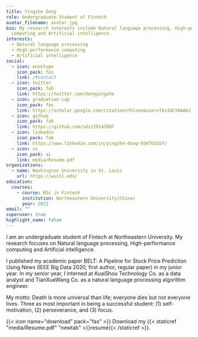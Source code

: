 ```yaml
---
title: Yingzhe Dong
role: Undergraduate Student of Fintech
avatar_filename: avatar.jpg
bio: My research interests include Natural language processing, High-performance
  computing and Artificial intelligence.
interests:
  - Natural language processing
  - High-performance computing
  - Artificial intelligence
social:
  - icon: envelope
    icon_pack: fas
    link: /#contact
  - icon: twitter
    icon_pack: fab
    link: https://twitter.com/dongyingzhe
  - icon: graduation-cap
    icon_pack: fas
    link: https://scholar.google.com/citations?hl=en&user=Tks14CYAAAAJ
  - icon: github
    icon_pack: fab
    link: https://github.com/sdsz20142087
  - icon: linkedin
    icon_pack: fab
    link: https://www.linkedin.com/in/yingzhe-dong-9347b51b7/
  - icon: cv
    icon_pack: ai
    link: media/Resume.pdf
organizations:
  - name: Washington University in St. Louis
    url: https://wustl.edu/
education:
  courses:
    - course: BSc in Fintech
      institution: Northeastern University(China)
      year: 2021
email: ""
superuser: true
highlight_name: false
---
```

I am an undergraduate student of Fintech at Northeastern University. My research focuses on Natural language processing, High-performance computing and Artificial intelligence. 

I published my academic paper BELT: A Pipeline for Stock Price Prediction Using News (IEEE Big Data 2020, first author, regular paper) in my junior year.
In my senior year, I interned at KuaiShou Technology Co. as a data analyst and TianXueWang Co. as a natural language processing algorithm engineer.

My motto: Death is more universal than life; everyone dies but not everyone lives.
Three as most important in being a successful student: (1) self-motivation, (2) perseverance, and (3) focus.

{{< icon name="download" pack="fas" >}} Download my {{< staticref "media/Resume.pdf" "newtab" >}}resumé{{< /staticref >}}.
